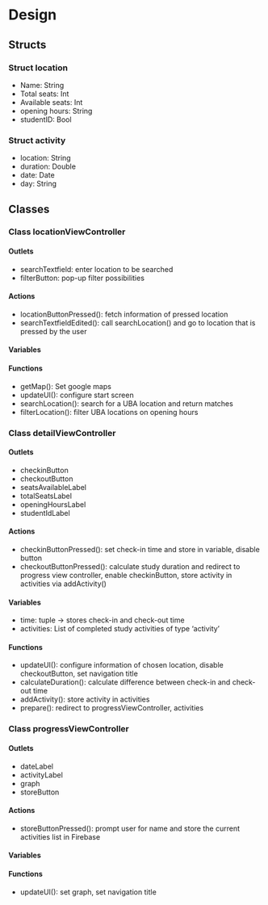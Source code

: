# Design

## Structs

### Struct location
* Name: String
* Total seats: Int
* Available seats: Int
* opening hours: String
* studentID: Bool

### Struct activity
* location: String
* duration: Double
* date: Date
* day: String

## Classes

### Class locationViewController

#### Outlets
* searchTextfield: enter location to be searched
* filterButton: pop-up filter possibilities
#### Actions
* locationButtonPressed(): fetch information of pressed location
* searchTextfieldEdited(): call searchLocation()  and go to location that is pressed by the user
#### Variables
#### Functions
* getMap(): Set google maps
* updateUI(): configure start screen 
* searchLocation(): search for a UBA location and return matches
* filterLocation(): filter UBA locations on opening hours

### Class detailViewController

#### Outlets
* checkinButton
* checkoutButton
* seatsAvailableLabel
* totalSeatsLabel
* openingHoursLabel
* studentIdLabel
#### Actions
* checkinButtonPressed(): set check-in time and store in variable, disable button
* checkoutButtonPressed(): calculate study duration and redirect to progress view controller, enable checkinButton, store activity in activities via addActivity()
#### Variables
* time: tuple → stores check-in and check-out time
* activities: List of completed study activities of type ‘activity’
#### Functions
* updateUI(): configure information of chosen location, disable checkoutButton, set navigation title
* calculateDuration(): calculate difference between check-in and check-out time
* addActivity(): store activity in activities
* prepare(): redirect to progressViewController, activities

### Class progressViewController

#### Outlets
* dateLabel
* activityLabel
* graph
* storeButton
#### Actions
* storeButtonPressed(): prompt user for name and store the current activities list in Firebase
#### Variables
#### Functions
* updateUI(): set graph, set navigation title
